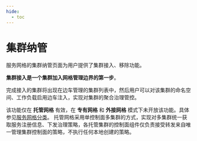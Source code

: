 ```yaml
---
hide:
  - toc
---
```


# 集群纳管

服务网格的集群纳管页面为用户提供了集群接入、移除功能。

**集群接入是一个集群加入网格管理边界的第一步**。

完成接入的集群将出现在边车管理的集群列表中，然后用户可以对该集群的命名空间、工作负载启用边车注入，实现对集群的聚合治理管控。

该功能仅在 __托管网格__ 有效，在 __专有网格__ 和 __外接网格__ 模式下未开放该功能。具体参见[服务网格分类](../service-mesh/index.md)。
托管网格采用单控制面多集群的方式，实现对多集群统一获取服务注册信息、下发治理策略，各托管集群的控制面组件仅负责接受转发来自唯一管理集群控制面的策略，不执行任何本地创建的策略。
